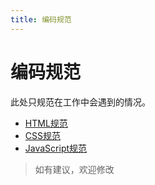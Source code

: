 ```yaml
---
title: 编码规范
---
```


# 编码规范

此处只规范在工作中会遇到的情况。

* [HTML规范](./html.md)
* [CSS规范](./css.md)
* [JavaScript规范](./javascript.md)


> 如有建议，欢迎修改
